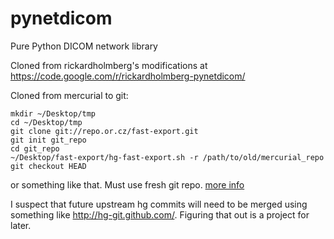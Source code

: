 pynetdicom
==========

Pure Python DICOM network library

Cloned from rickardholmberg's modifications at <https://code.google.com/r/rickardholmberg-pynetdicom/>

Cloned from mercurial to git:

    mkdir ~/Desktop/tmp
    cd ~/Desktop/tmp
    git clone git://repo.or.cz/fast-export.git
    git init git_repo
    cd git_repo
    ~/Desktop/fast-export/hg-fast-export.sh -r /path/to/old/mercurial_repo
    git checkout HEAD
or something like that. Must use fresh git repo. [more info](http://hivelogic.com/articles/converting-from-mercurial-to-git)

I suspect that future upstream hg commits will need to be merged using something like <http://hg-git.github.com/>. Figuring that out is a project for later.


